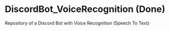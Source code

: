 # DiscordBot_VoiceRecognition (Done)
Repository of a Discord Bot with Voice Recognition (Speech To Text) 

